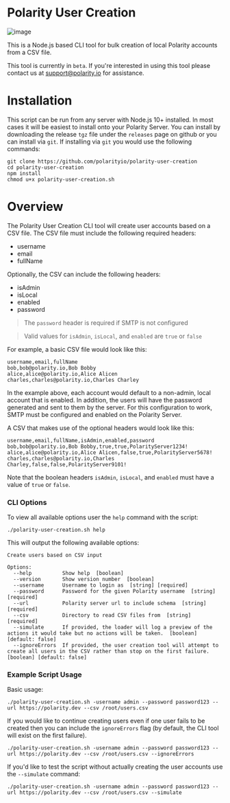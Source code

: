 # Polarity User Creation

![image](https://img.shields.io/badge/status-beta-green.svg)

This is a Node.js based CLI tool for bulk creation of local Polarity accounts from a CSV file.

This tool is currently in `beta`.  If you're interested in using this tool please contact us at support@polarity.io for assistance.

# Installation

This script can be run from any server with Node.js 10+ installed.  In most cases it will be easiest to install onto your Polarity Server.  You can install by downloading the release `tgz` file under the `releases` page on github or you can install via `git`.  If installing via `git` you would use the following commands:  

```
git clone https://github.com/polarityio/polarity-user-creation
cd polarity-user-creation
npm install
chmod u+x polarity-user-creation.sh
```

# Overview

The Polarity User Creation CLI tool will create user accounts based on a CSV file.  The CSV file must include the following required headers:

* username
* email
* fullName

Optionally, the CSV can include the following headers:

* isAdmin
* isLocal
* enabled
* password

> The `password` header is required if SMTP is not configured

> Valid values for `isAdmin`, `isLocal`, and `enabled` are `true` or `false`

For example, a basic CSV file would look like this:

```
username,email,fullName
bob,bob@polarity.io,Bob Bobby
alice,alice@polarity.io,Alice Alicen 
charles,charles@polarity.io,Charles Charley
```

In the example above, each account would default to a non-admin, local account that is enabled.  In addition, the users will have the password generated and sent to them by the server.  For this configuration to work, SMTP must be configured and enabled on the Polarity Server.

A CSV that makes use of the optional headers would look like this:

```
username,email,fullName,isAdmin,enabled,password
bob,bob@polarity.io,Bob Bobby,true,true,PolarityServer1234!
alice,alice@polarity.io,Alice Alicen,false,true,PolarityServer5678! 
charles,charles@polarity.io,Charles Charley,false,false,PolarityServer9101!
```

Note that the boolean headers `isAdmin`, `isLocal`, and `enabled` must have a value of `true` or `false`.

### CLI Options

To view all available options user the `help` command with the script:

```
./polarity-user-creation.sh help
```

This will output the following available options:

```
Create users based on CSV input

Options:
  --help          Show help  [boolean]
  --version       Show version number  [boolean]
  --username      Username to login as  [string] [required]
  --password      Password for the given Polarity username  [string] [required]
  --url           Polarity server url to include schema  [string] [required]
  --csv           Directory to read CSV files from  [string] [required]
  --simulate      If provided, the loader will log a preview of the actions it would take but no actions will be taken.  [boolean] [default: false]
  --ignoreErrors  If provided, the user creation tool will attempt to create all users in the CSV rather than stop on the first failure.  [boolean] [default: false]
```

### Example Script Usage

Basic usage:

```
./polarity-user-creation.sh -username admin --password password123 --url https://polarity.dev --csv /root/users.csv 
```

If you would like to continue creating users even if one user fails to be created then you can include the `ignoreErrors` flag (by default, the CLI tool will exist on the first failure).

```
./polarity-user-creation.sh -username admin --password password123 --url https://polarity.dev --csv /root/users.csv --ignoreErrors
```

If you'd like to test the script without actually creating the user accounts use the `--simulate` command:

```
./polarity-user-creation.sh -username admin --password password123 --url https://polarity.dev --csv /root/users.csv --simulate
```